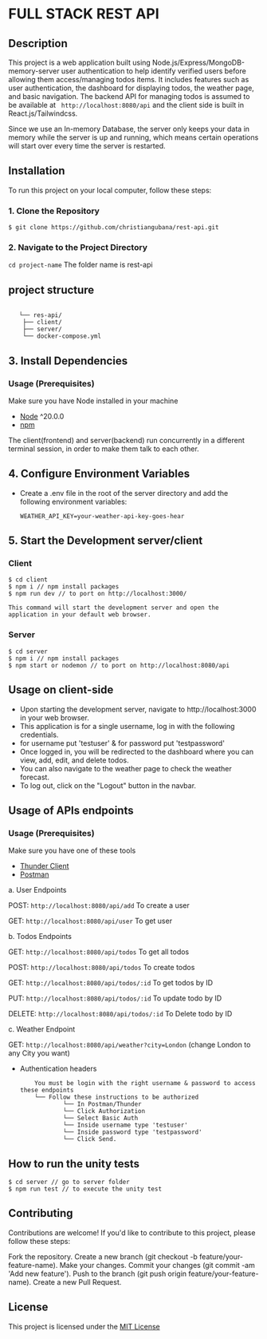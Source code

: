 # FULL STACK REST API

## Description
This project is a web application built using Node.js/Express/MongoDB-memory-server user authentication to help identify verified users before allowing them access/managing todos items. It includes features such as user authentication, the dashboard for displaying todos, the weather page, and basic navigation. The backend API for managing todos is assumed to be available at ``` http://localhost:8080/api``` and the client side is built in React.js/Tailwindcss.

Since we use an In-memory Database, the server only keeps your data in memory while the server is up and running, which means certain operations will start over every time the server is restarted.


## Installation

To run this project on your local computer, follow these steps:

### 1. Clone the Repository

```terminal
$ git clone https://github.com/christiangubana/rest-api.git
```

### 2. Navigate to the Project Directory

```cd project-name``` 
The folder name is rest-api


## project structure

```terminal
   
   └── res-api/       
    ├── client/
    ├── server/
    └── docker-compose.yml
```

## 3. Install Dependencies

### Usage (Prerequisites)

Make sure you have Node installed in your machine

- [Node](https://nodejs.org/en/download/current) ^20.0.0
- [npm](https://nodejs.org/en/download/package-manager/)

The client(frontend) and server(backend) run concurrently in a different terminal session, in order to make them talk to each other.


## 4. Configure Environment Variables

* Create a .env file in the root of the server directory and add the following environment variables:

   ```WEATHER_API_KEY=your-weather-api-key-goes-hear```

## 5. Start the Development server/client

### Client
```terminal
$ cd client 
$ npm i // npm install packages
$ npm run dev // to port on http://localhost:3000/

This command will start the development server and open the application in your default web browser.

```
### Server
```terminal
$ cd server 
$ npm i // npm install packages
$ npm start or nodemon // to port on http://localhost:8080/api
```

## Usage on client-side

- Upon starting the development server, navigate to http://localhost:3000 in your web browser.
- This application is for a single username, log in with the following credentials.
- for username put 'testuser' & for password put 'testpassword'
- Once logged in, you will be redirected to the dashboard where you can view, add, edit, and delete todos.
- You can also navigate to the weather page to check the weather forecast.
- To log out, click on the "Logout" button in the navbar.

## Usage of APIs endpoints

### Usage (Prerequisites)

Make sure you have one of these tools

- [Thunder Client](https://www.thunderclient.com/)
- [Postman](https://www.postman.com/ )
   
a. User Endpoints

 POST: ```http://localhost:8080/api/add``` To create a user

 GET: ```http://localhost:8080/api/user``` To get user

b. Todos Endpoints

 GET: ```http://localhost:8080/api/todos```  To get all todos

 POST: ```http://localhost:8080/api/todos``` To create todos

 GET: ```http://localhost:8080/api/todos/:id``` To get todos by ID

 PUT: ```http://localhost:8080/api/todos/:id``` To update todo by ID

 DELETE: ```http://localhost:8080/api/todos/:id``` To Delete todo by ID

c. Weather Endpoint

GET: ```http://localhost:8080/api/weather?city=London``` (change London to any City you want)

* Authentication headers

          You must be login with the right username & password to access these endpoints
          └── Follow these instructions to be authorized
                  └── In Postman/Thunder
                  └── Click Authorization
                  └── Select Basic Auth
                  └── Inside username type 'testuser'     
                  └── Inside password type 'testpassword'
                  └── Click Send.
                       

## How to run the unity tests
```terminal
$ cd server // go to server folder
$ npm run test // to execute the unity test
```


## Contributing

Contributions are welcome! If you'd like to contribute to this project, please follow these steps:

Fork the repository.
Create a new branch (git checkout -b feature/your-feature-name).
Make your changes.
Commit your changes (git commit -am 'Add new feature').
Push to the branch (git push origin feature/your-feature-name).
Create a new Pull Request.


## License

This project is licensed under the [ MIT License](https://github.com/christiangubana/rest-api.git)
